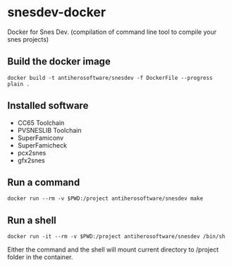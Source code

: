 # snesdev-docker
Docker for Snes Dev. (compilation of command line tool to compile your snes projects)

## Build the docker image

```
docker build -t antiherosoftware/snesdev -f DockerFile --progress plain .
```

## Installed software

* CC65 Toolchain
* PVSNESLIB Toolchain
* SuperFamiconv
* SuperFamicheck
* pcx2snes
* gfx2snes 

## Run a command

```
docker run --rm -v $PWD:/project antiherosoftware/snesdev make
```

## Run a shell 

```
docker run -it --rm -v $PWD:/project antiherosoftware/snesdev /bin/sh
```

Either the command and the shell will mount current directory to /project folder in the container.
